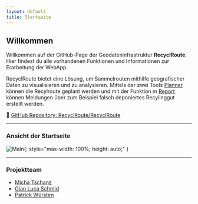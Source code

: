 ```yaml
---
layout: default
title: Startseite
---
```


## Willkommen

Willkommen auf der GitHub-Page der Geodateninfrastruktur **RecyclRoute**.  
Hier findest du alle vorhandenen Funktionen und Informationen zur Erarbeitung der WebApp.

RecyclRoute bietet eine Lösung, um Sammelrouten mithilfe geografischer Daten zu visualisieren und zu analysieren. Mittels der zwei Tools <a href="funktionen_planner.html#planner">Planner </a> können die Recylroute geplant werden und mit der Funktion m <a href="funktionen_report.html#report">Report</a> können Meldungen über zum Beispiel falsch deponiertes Recylinggut erstellt werden.

🔗 [GitHub Repository: RecyclRoute/RecyclRoute](https://github.com/RecyclRoute/RecyclRoute)

---

### Ansicht der Startseite

![Main](assets/GIFs/main.gif){: style="max-width: 100%; height: auto;" }


---

### Projektteam

- [Micha Tschanz](https://github.com/micka-t)
- [Gian Luca Schmid](https://github.com/dhalu-the-great)
- [Patrick Würsten](https://github.com/pwol99)
